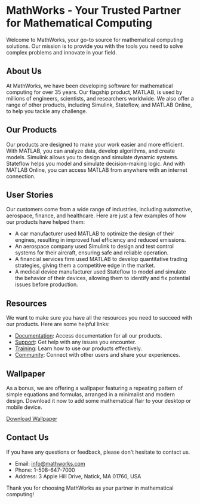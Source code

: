 <!--font:Lato-->

# MathWorks - Your Trusted Partner for Mathematical Computing

Welcome to MathWorks, your go-to source for mathematical computing solutions. Our mission is to provide you with the tools you need to solve complex problems and innovate in your field. 

## About Us

At MathWorks, we have been developing software for mathematical computing for over 35 years. Our flagship product, MATLAB, is used by millions of engineers, scientists, and researchers worldwide. We also offer a range of other products, including Simulink, Stateflow, and MATLAB Online, to help you tackle any challenge.

## Our Products

Our products are designed to make your work easier and more efficient. With MATLAB, you can analyze data, develop algorithms, and create models. Simulink allows you to design and simulate dynamic systems. Stateflow helps you model and simulate decision-making logic. And with MATLAB Online, you can access MATLAB from anywhere with an internet connection.

## User Stories

Our customers come from a wide range of industries, including automotive, aerospace, finance, and healthcare. Here are just a few examples of how our products have helped them:

- A car manufacturer used MATLAB to optimize the design of their engines, resulting in improved fuel efficiency and reduced emissions.
- An aerospace company used Simulink to design and test control systems for their aircraft, ensuring safe and reliable operation.
- A financial services firm used MATLAB to develop quantitative trading strategies, giving them a competitive edge in the market.
- A medical device manufacturer used Stateflow to model and simulate the behavior of their devices, allowing them to identify and fix potential issues before production.

## Resources

We want to make sure you have all the resources you need to succeed with our products. Here are some helpful links:

- [Documentation](#documentation): Access documentation for all our products.
- [Support](#support): Get help with any issues you encounter.
- [Training](#training): Learn how to use our products effectively.
- [Community](#community): Connect with other users and share your experiences.

## Wallpaper

As a bonus, we are offering a wallpaper featuring a repeating pattern of simple equations and formulas, arranged in a minimalist and modern design. Download it now to add some mathematical flair to your desktop or mobile device.

[Download Wallpaper](#)

## Contact Us

If you have any questions or feedback, please don't hesitate to contact us.

- Email: info@mathworks.com
- Phone: 1-508-647-7000
- Address: 3 Apple Hill Drive, Natick, MA 01760, USA

Thank you for choosing MathWorks as your partner in mathematical computing!

<!--

Write me content for website with wallpaper which alt text is:

"A wallpaper featuring a repeating pattern of simple equations and formulas, arranged in a minimalist and modern design."

The name/title of the page should not be 1:1 copy of the alt text but rather a real content of the website which is using this wallpaper.

- Use markdown format 
- Start with heading
- Heading should be short and concise
- The content should look like a real website 
- The website should not be about the wallpaper, wallpaper is just a related background
- Heading should be contain work "wallpaper" or "background"
- Include real sections like references, contact, user stories, etc. use things relevant to the page purpose.
- Feel free to use structure like headings, bullets, numbering, blockquotes, paragraphs, horizontal lines, etc.
- You can use formatting like bold or _italic_
- You can include UTF-8 emojis
- Links should be only #hash anchors (and you can refer to the document itself)
- Do not include images


---


# MathWorks - Your Trusted Partner for Mathematical Computing

Welcome to MathWorks, your go-to source for mathematical computing solutions. Our mission is to provide you with the tools you need to solve complex problems and innovate in your field. 

## About Us

At MathWorks, we have been developing software for mathematical computing for over 35 years. Our flagship product, MATLAB, is used by millions of engineers, scientists, and researchers worldwide. We also offer a range of other products, including Simulink, Stateflow, and MATLAB Online, to help you tackle any challenge.

## Our Products

Our products are designed to make your work easier and more efficient. With MATLAB, you can analyze data, develop algorithms, and create models. Simulink allows you to design and simulate dynamic systems. Stateflow helps you model and simulate decision-making logic. And with MATLAB Online, you can access MATLAB from anywhere with an internet connection.

## User Stories

Our customers come from a wide range of industries, including automotive, aerospace, finance, and healthcare. Here are just a few examples of how our products have helped them:

- A car manufacturer used MATLAB to optimize the design of their engines, resulting in improved fuel efficiency and reduced emissions.
- An aerospace company used Simulink to design and test control systems for their aircraft, ensuring safe and reliable operation.
- A financial services firm used MATLAB to develop quantitative trading strategies, giving them a competitive edge in the market.
- A medical device manufacturer used Stateflow to model and simulate the behavior of their devices, allowing them to identify and fix potential issues before production.

## Resources

We want to make sure you have all the resources you need to succeed with our products. Here are some helpful links:

- [Documentation](#documentation): Access documentation for all our products.
- [Support](#support): Get help with any issues you encounter.
- [Training](#training): Learn how to use our products effectively.
- [Community](#community): Connect with other users and share your experiences.

## Wallpaper

As a bonus, we are offering a wallpaper featuring a repeating pattern of simple equations and formulas, arranged in a minimalist and modern design. Download it now to add some mathematical flair to your desktop or mobile device.

[Download Wallpaper](#)

## Contact Us

If you have any questions or feedback, please don't hesitate to contact us.

- Email: info@mathworks.com
- Phone: 1-508-647-7000
- Address: 3 Apple Hill Drive, Natick, MA 01760, USA

Thank you for choosing MathWorks as your partner in mathematical computing!

-->
